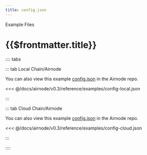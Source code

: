 ```yaml
---
title: config.json
---
```


<TitleSpan>Example Files</TitleSpan>

# {{$frontmatter.title}}

<VersionWarning/>

:::: tabs

::: tab Local Chain/Airnode

You can also view this example [config.json](https://github.com/api3dao/airnode/blob/v0.3/packages/airnode-node/config/config.json.example) in the Airnode repo.

<<< @/docs/airnode/v0.3/reference/examples/config-local.json

:::

::: tab Cloud Chain/Airnode

You can also view this example [config.json](https://github.com/api3dao/airnode/blob/v0.3/packages/airnode-deployer/config/config.json.example) in the Airnode repo.

<<< @/docs/airnode/v0.3/reference/examples/config-cloud.json

:::

::::
